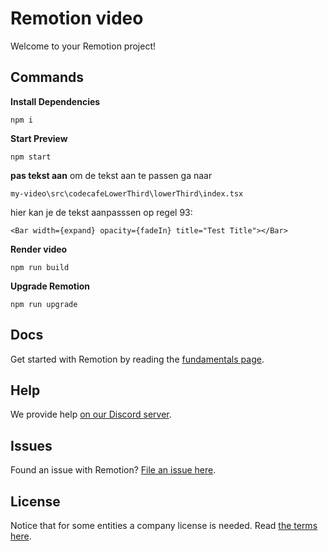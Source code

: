 # Remotion video

<p align="center">


Welcome to your Remotion project!

## Commands

**Install Dependencies**

```console
npm i
```

**Start Preview**

```console
npm start
```
  **pas tekst aan**
om de tekst aan te passen ga naar 
```console
my-video\src\codecafeLowerThird\lowerThird\index.tsx
```
hier kan je de tekst aanpasssen op regel 93: 
```tsx
<Bar width={expand} opacity={fadeIn} title="Test Title"></Bar>
```

**Render video**

```console
npm run build
```

**Upgrade Remotion**

```console
npm run upgrade
```

## Docs

Get started with Remotion by reading the [fundamentals page](https://www.remotion.dev/docs/the-fundamentals).

## Help

We provide help [on our Discord server](https://discord.gg/6VzzNDwUwV).

## Issues

Found an issue with Remotion? [File an issue here](https://github.com/remotion-dev/remotion/issues/new).

## License

Notice that for some entities a company license is needed. Read [the terms here](https://github.com/remotion-dev/remotion/blob/main/LICENSE.md).
